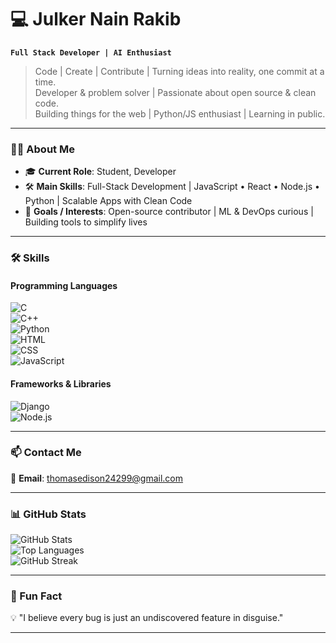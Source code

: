 # 💻 Julker Nain Rakib  

**`Full Stack Developer | AI Enthusiast`**  

> Code | Create | Contribute | Turning ideas into reality, one commit at a time.  
> Developer & problem solver | Passionate about open source & clean code.  
> Building things for the web | Python/JS enthusiast | Learning in public.  

---

### 🧑‍💻 About Me  
- 🎓 **Current Role**: Student, Developer  
- 🛠 **Main Skills**: Full-Stack Development | JavaScript • React • Node.js • Python | Scalable Apps with Clean Code  
- 🎯 **Goals / Interests**: Open-source contributor | ML & DevOps curious | Building tools to simplify lives  

---

### 🛠 Skills  

#### Programming Languages  
![C](https://img.shields.io/badge/C-00599C?style=for-the-badge&logo=c&logoColor=white)  
![C++](https://img.shields.io/badge/C++-00599C?style=for-the-badge&logo=cplusplus&logoColor=white)  
![Python](https://img.shields.io/badge/Python-3776AB?style=for-the-badge&logo=python&logoColor=white)  
![HTML](https://img.shields.io/badge/HTML5-E34F26?style=for-the-badge&logo=html5&logoColor=white)  
![CSS](https://img.shields.io/badge/CSS3-1572B6?style=for-the-badge&logo=css3&logoColor=white)  
![JavaScript](https://img.shields.io/badge/JavaScript-F7DF1E?style=for-the-badge&logo=javascript&logoColor=black)  

#### Frameworks & Libraries  
![Django](https://img.shields.io/badge/Django-092E20?style=for-the-badge&logo=django&logoColor=white)  
![Node.js](https://img.shields.io/badge/Node.js-339933?style=for-the-badge&logo=node.js&logoColor=white)  

---

### 📫 Contact Me  
📧 **Email**: [thomasedison24299@gmail.com](mailto:thomasedison24299@gmail.com)  

---

### 📊 GitHub Stats  
![GitHub Stats](https://github-readme-stats.vercel.app/api?username=JulkerNainRakib&show_icons=true&theme=radical)  
![Top Languages](https://github-readme-stats.vercel.app/api/top-langs/?username=JulkerNainRakib&layout=compact&theme=radical)  
![GitHub Streak](https://streak-stats.demolab.com?user=JulkerNainRakib&theme=radical&hide_border=true)  

---

### 🚀 Fun Fact  
💡 "I believe every bug is just an undiscovered feature in disguise."  

---

